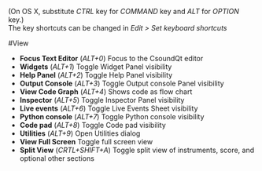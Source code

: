 (On OS X, substitute *CTRL* key for *COMMAND* key and *ALT* for *OPTION* key.)  
The key shortcuts can be changed in *Edit > Set keyboard shortcuts*

#View

   + **Focus Text Editor** (*ALT+0*) Focus to the CsoundQt editor
   + **Widgets** (*ALT+1*) Toggle Widget Panel visibility
   + **Help Panel** (*ALT+2*) Toggle Help Panel visibility
   + **Output Console** (*ALT+3*) Toggle Output console Panel visibility
   + **View Code Graph** (*ALT+4*) Shows code as flow chart
   + **Inspector** (*ALT+5*) Toggle Inspector Panel visibility
   + **Live events** (*ALT+6*) Toggle Live Events Sheet visibility
   + **Python console** (*ALT+7*) Toggle Python console visibility
   + **Code pad** (*ALT+8*) Toggle Code pad visibility
   + **Utilities** (*ALT+9*) Open Utilities dialog
   + **View Full Screen** Toggle full screen view
   + **Split View** (*CRTL+SHIFT+A*) Toggle split view of instruments, score, and optional other sections

